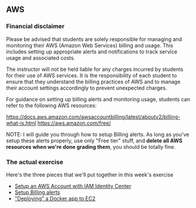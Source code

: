 ## AWS

### Financial disclaimer

Please be advised that students are solely responsible for managing and monitoring their AWS (Amazon Web Services) billing and usage. This includes setting up appropriate alerts and notifications to track service usage and associated costs.

The instructor will not be held liable for any charges incurred by students for their use of AWS services. It is the responsibility of each student to ensure that they understand the billing practices of AWS and to manage their account settings accordingly to prevent unexpected charges.

For guidance on setting up billing alerts and monitoring usage, students can refer to the following AWS resources:

https://docs.aws.amazon.com/awsaccountbilling/latest/aboutv2/billing-what-is.html
https://aws.amazon.com/free/

NOTE: I will guide you through how to setup Billing alerts. As long as you've setup these alerts properly, use only "Free tier" stuff, and **delete all AWS resources when we're done grading them**, you should be totally fine.

### The actual exercise

Here's the three pieces that we'll put together in this week's exercise

- [Setup an AWS Account with IAM Identity Center](aws-setup.md)
- [Setup Billing alerts](aws-billing-alerts.md)
- ["Deploying" a Docker app to EC2](./aws-ec2-docker/README.md)
